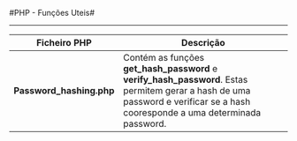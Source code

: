 #PHP - Funções Uteis#

* * *

| Ficheiro PHP | Descrição |
|--------|--------|
|**Password_hashing.php**| Contém as funções **get_hash_password** e **verify_hash_password**. Estas permitem gerar a hash de uma password e verificar se a hash cooresponde a uma determinada password.|

